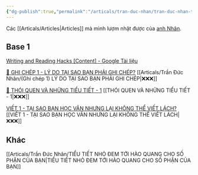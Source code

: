 ```yaml
---
{"dg-publish":true,"permalink":"/articals/tran-duc-nhan/tran-duc-nhan-tong-hop/","dgPassFrontmatter":true}
---
```


Các [[Articals/Articles\|Articles]] mà mình lượm nhặt được của [anh Nhân](https://www.facebook.com/ducnhan89).

## Base 1
[Writing and Reading Hacks [Content] - Google Tài liệu](https://docs.google.com/document/d/1HcFjvvAkGKKhJL1hW6qI-TIgM4ydZoLRJHeHYgv83o0/edit?mode=html&fbclid=IwAR2jODkg-0CPoijBuXIiPBCrXOIl3huhDDrnfr-23cK37512hMO9ZFZrgjM#heading=h.y1wxgd9uksm0)

[👑 GHI CHÉP 1 - LÝ DO TẠI SAO BẠN PHẢI GHI CHÉP?](https://www.facebook.com/groups/263482322604568/posts/265358605750273/)
[[Articals/Trần Đức Nhân/(Ghi chép 1) LÝ DO TẠI SAO BẠN PHẢI GHI CHÉP\|❌❌❌]]

[👑 THÓI QUEN VÀ NHỮNG TIỂU TIẾT - 1](https://www.facebook.com/groups/263482322604568/posts/267005062252294/)
[[THÓI QUEN VÀ NHỮNG TIỂU TIẾT - 1\|❌❌❌]]

[VIẾT 1 - TẠI SAO BẠN HỌC VĂN NHƯNG LẠI KHÔNG THỂ VIẾT LÁCH?](https://www.facebook.com/groups/263482322604568/posts/266235018995965/)
[[VIẾT 1 - TẠI SAO BẠN HỌC VĂN NHƯNG LẠI KHÔNG THỂ VIẾT LÁCH\|❌❌❌]]

## Khác
[[Articals/Trần Đức Nhân/TIỂU TIẾT NHỎ ĐEM TỚI HÀO QUANG CHO SỐ PHẬN CỦA BẠN\|TIỂU TIẾT NHỎ ĐEM TỚI HÀO QUANG CHO SỐ PHẬN CỦA BẠN]]
